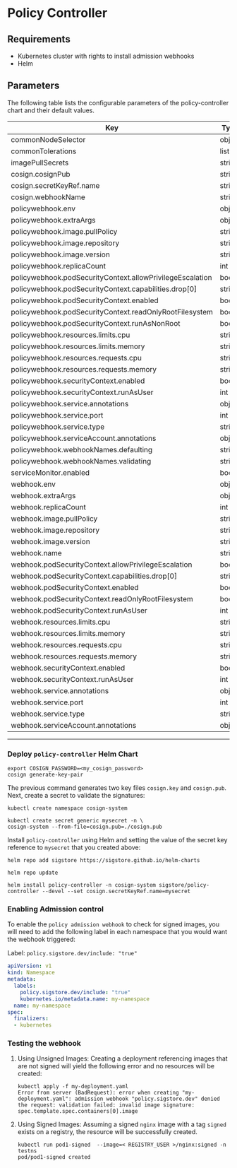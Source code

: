 # Policy Controller

## Requirements

* Kubernetes cluster with rights to install admission webhooks
* Helm

## Parameters

The following table lists the configurable parameters of the policy-controller chart and their default values.

| Key | Type | Default | Description |
|-----|------|---------|-------------|
| commonNodeSelector | object | `{}` |  |
| commonTolerations | list | `[]` |  |
| imagePullSecrets | string | `nil` |  |
| cosign.cosignPub | string | `""` |  |
| cosign.secretKeyRef.name | string | `""` |  |
| cosign.webhookName | string | `"policy.sigstore.dev"` |  |
| policywebhook.env | object | `{}` |  |
| policywebhook.extraArgs | object | `{}` |  |
| policywebhook.image.pullPolicy | string | `"IfNotPresent"` |  |
| policywebhook.image.repository | string | `"gcr.io/projectsigstore/policy-webhook"` |  |
| policywebhook.image.version | string | `"sha256:63cd54b877bcd8b3d6d6b7110955e3f773bd8ad5b16d1b6133d4009c26c6da18"` |  |
| policywebhook.replicaCount | int | `1` |  |
| policywebhook.podSecurityContext.allowPrivilegeEscalation | bool | `false` |  |
| policywebhook.podSecurityContext.capabilities.drop[0] | string | `"all"` |  |
| policywebhook.podSecurityContext.enabled | bool | `true` |  |
| policywebhook.podSecurityContext.readOnlyRootFilesystem | bool | `true` |  |
| policywebhook.podSecurityContext.runAsNonRoot | bool | `true` |  |
| policywebhook.resources.limits.cpu | string | `"100m"` |  |
| policywebhook.resources.limits.memory | string | `"256Mi"` |  |
| policywebhook.resources.requests.cpu | string | `"100m"` |  |
| policywebhook.resources.requests.memory | string | `"128Mi"` |  |
| policywebhook.securityContext.enabled | bool | `false` |  |
| policywebhook.securityContext.runAsUser | int | `65532` |  |
| policywebhook.service.annotations | object | `{}` |  |
| policywebhook.service.port | int | `443` |  |
| policywebhook.service.type | string | `"ClusterIP"` |  |
| policywebhook.serviceAccount.annotations | object | `{}` |  |
| policywebhook.webhookNames.defaulting | string | `"defaulting.clusterimagepolicy.sigstore.dev"` |  |
| policywebhook.webhookNames.validating | string | `"validating.clusterimagepolicy.sigstore.dev"` |  |
| serviceMonitor.enabled | bool | `false` |  |
| webhook.env | object | `{}` |  |
| webhook.extraArgs | object | `{}` |  |
| webhook.replicaCount | int | `1` |  |
| webhook.image.pullPolicy | string | `"IfNotPresent"` |  |
| webhook.image.repository | string | `"gcr.io/projectsigstore/policy-controller"` |  |
| webhook.image.version | string | `"sha256:63cd54b877bcd8b3d6d6b7110955e3f773bd8ad5b16d1b6133d4009c26c6da18"` |  |
| webhook.name | string | `"webhook"` |  |
| webhook.podSecurityContext.allowPrivilegeEscalation | bool | `false` |  |
| webhook.podSecurityContext.capabilities.drop[0] | string | `"all"` |  |
| webhook.podSecurityContext.enabled | bool | `true` |  |
| webhook.podSecurityContext.readOnlyRootFilesystem | bool | `true` |  |
| webhook.podSecurityContext.runAsUser | int | `1000` |  |
| webhook.resources.limits.cpu | string | `"100m"` |  |
| webhook.resources.limits.memory | string | `"256Mi"` |  |
| webhook.resources.requests.cpu | string | `"100m"` |  |
| webhook.resources.requests.memory | string | `"128Mi"` |  |
| webhook.securityContext.enabled | bool | `false` |  |
| webhook.securityContext.runAsUser | int | `65532` |  |
| webhook.service.annotations | object | `{}` |  |
| webhook.service.port | int | `443` |  |
| webhook.service.type | string | `"ClusterIP"` |  |
| webhook.serviceAccount.annotations | object | `{}` |  |

----------------------------------------------

### Deploy `policy-controller` Helm Chart

```shell
export COSIGN_PASSWORD=<my_cosign_password>
cosign generate-key-pair
```

The previous command generates two key files `cosign.key` and `cosign.pub`. Next, create a secret to validate the signatures:

```shell
kubectl create namespace cosign-system

kubectl create secret generic mysecret -n \
cosign-system --from-file=cosign.pub=./cosign.pub
```

Install `policy-controller` using Helm and setting the value of the secret key reference to `mysecret` that you created above:

```shell
helm repo add sigstore https://sigstore.github.io/helm-charts

helm repo update

helm install policy-controller -n cosign-system sigstore/policy-controller --devel --set cosign.secretKeyRef.name=mysecret
```

### Enabling Admission control

To enable the `policy admission webhook` to check for signed images, you will need to add the following label in each namespace that you would want the webhook triggered:

Label: `policy.sigstore.dev/include: "true"`

```yaml
apiVersion: v1
kind: Namespace
metadata:
  labels:
    policy.sigstore.dev/include: "true"
    kubernetes.io/metadata.name: my-namespace
  name: my-namespace
spec:
  finalizers:
  - kubernetes
```

### Testing the webhook

1. Using Unsigned Images:
Creating a deployment referencing images that are not signed will yield the following error and no resources will be created:

    ```shell
    kubectl apply -f my-deployment.yaml
    Error from server (BadRequest): error when creating "my-deployment.yaml": admission webhook "policy.sigstore.dev" denied the request: validation failed: invalid image signature: spec.template.spec.containers[0].image
    ```

2. Using Signed Images: Assuming a signed `nginx` image with a tag `signed` exists on a registry, the resource will be successfully created.

   ```shell
   kubectl run pod1-signed  --image=< REGISTRY_USER >/nginx:signed -n testns
   pod/pod1-signed created
   ```

